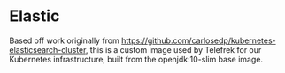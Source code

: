 # Elastic

Based off work originally from https://github.com/carlosedp/kubernetes-elasticsearch-cluster, this is a custom image used by Telefrek for our Kubernetes infrastructure, built from the openjdk:10-slim base image.